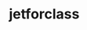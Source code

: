 # jetforclass
<html>
<div class="ar-quicklook-overlay" style="display: none;"></div>
<script type="module" src="https://unpkg.com/@google/model-viewer/dist/model-viewer.js"></script>
<script nomodule src="https://unpkg.com/@google/model-viewer/dist/model-viewer-legacy.js"></script>

<model-viewer src="https://raw.githubusercontent.com/zinca15/jetforclass/jet.glb" ar target="_blank" auto-rotate camera-controls ios-src="https://raw.githubusercontent.com/zinca15/jetforclass/jet.usdz"></model-viewer>

</html>
